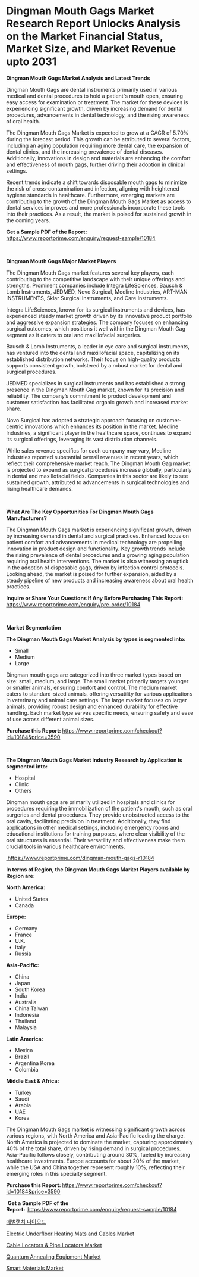 <p><h1>Dingman Mouth Gags Market Research Report Unlocks Analysis on the Market Financial Status, Market Size, and Market Revenue upto 2031</h1></p><p><strong>Dingman Mouth Gags Market Analysis and Latest Trends</strong></p>
<p><p>Dingman Mouth Gags are dental instruments primarily used in various medical and dental procedures to hold a patient's mouth open, ensuring easy access for examination or treatment. The market for these devices is experiencing significant growth, driven by increasing demand for dental procedures, advancements in dental technology, and the rising awareness of oral health.</p><p>The Dingman Mouth Gags Market is expected to grow at a CAGR of 5.70% during the forecast period. This growth can be attributed to several factors, including an aging population requiring more dental care, the expansion of dental clinics, and the increasing prevalence of dental diseases. Additionally, innovations in design and materials are enhancing the comfort and effectiveness of mouth gags, further driving their adoption in clinical settings.</p><p>Recent trends indicate a shift towards disposable mouth gags to minimize the risk of cross-contamination and infection, aligning with heightened hygiene standards in healthcare. Furthermore, emerging markets are contributing to the growth of the Dingman Mouth Gags Market as access to dental services improves and more professionals incorporate these tools into their practices. As a result, the market is poised for sustained growth in the coming years.</p></p>
<p><strong>Get a Sample PDF of the Report:&nbsp;</strong> <a href="https://www.reportprime.com/enquiry/request-sample/10184">https://www.reportprime.com/enquiry/request-sample/10184</a></p>
<p>&nbsp;</p>
<p><strong>Dingman Mouth Gags Major Market Players</strong></p>
<p><p>The Dingman Mouth Gags market features several key players, each contributing to the competitive landscape with their unique offerings and strengths. Prominent companies include Integra LifeSciences, Bausch & Lomb Instruments, JEDMED, Novo Surgical, Medline Industries, ART-MAN INSTRUMENTS, Sklar Surgical Instruments, and Care Instruments.</p><p>Integra LifeSciences, known for its surgical instruments and devices, has experienced steady market growth driven by its innovative product portfolio and aggressive expansion strategies. The company focuses on enhancing surgical outcomes, which positions it well within the Dingman Mouth Gag segment as it caters to oral and maxillofacial surgeries.</p><p>Bausch & Lomb Instruments, a leader in eye care and surgical instruments, has ventured into the dental and maxillofacial space, capitalizing on its established distribution networks. Their focus on high-quality products supports consistent growth, bolstered by a robust market for dental and surgical procedures.</p><p>JEDMED specializes in surgical instruments and has established a strong presence in the Dingman Mouth Gag market, known for its precision and reliability. The company’s commitment to product development and customer satisfaction has facilitated organic growth and increased market share.</p><p>Novo Surgical has adopted a strategic approach focusing on customer-centric innovations which enhances its position in the market. Medline Industries, a significant player in the healthcare space, continues to expand its surgical offerings, leveraging its vast distribution channels.</p><p>While sales revenue specifics for each company may vary, Medline Industries reported substantial overall revenues in recent years, which reflect their comprehensive market reach. The Dingman Mouth Gag market is projected to expand as surgical procedures increase globally, particularly in dental and maxillofacial fields. Companies in this sector are likely to see sustained growth, attributed to advancements in surgical technologies and rising healthcare demands.</p></p>
<p>&nbsp;</p>
<p><strong>What Are The Key Opportunities For Dingman Mouth Gags Manufacturers?</strong></p>
<p><p>The Dingman Mouth Gags market is experiencing significant growth, driven by increasing demand in dental and surgical practices. Enhanced focus on patient comfort and advancements in medical technology are propelling innovation in product design and functionality. Key growth trends include the rising prevalence of dental procedures and a growing aging population requiring oral health interventions. The market is also witnessing an uptick in the adoption of disposable gags, driven by infection control protocols. Looking ahead, the market is poised for further expansion, aided by a steady pipeline of new products and increasing awareness about oral health practices.</p></p>
<p><strong>Inquire or Share Your Questions If Any Before Purchasing This Report:</strong> <a href="https://www.reportprime.com/enquiry/pre-order/10184">https://www.reportprime.com/enquiry/pre-order/10184</a></p>
<p>&nbsp;</p>
<p><strong>Market Segmentation</strong></p>
<p><strong>The Dingman Mouth Gags Market Analysis by types is segmented into:</strong></p>
<p><ul><li>Small</li><li>Medium</li><li>Large</li></ul></p>
<p><p>Dingman mouth gags are categorized into three market types based on size: small, medium, and large. The small market primarily targets younger or smaller animals, ensuring comfort and control. The medium market caters to standard-sized animals, offering versatility for various applications in veterinary and animal care settings. The large market focuses on larger animals, providing robust design and enhanced durability for effective handling. Each market type serves specific needs, ensuring safety and ease of use across different animal sizes.</p></p>
<p><strong>Purchase this Report:&nbsp;</strong><a href="https://www.reportprime.com/checkout?id=10184&price=3590">https://www.reportprime.com/checkout?id=10184&price=3590</a></p>
<p>&nbsp;</p>
<p><strong>The Dingman Mouth Gags Market Industry Research by Application is segmented into:</strong></p>
<p><ul><li>Hospital</li><li>Clinic</li><li>Others</li></ul></p>
<p><p>Dingman mouth gags are primarily utilized in hospitals and clinics for procedures requiring the immobilization of the patient's mouth, such as oral surgeries and dental procedures. They provide unobstructed access to the oral cavity, facilitating precision in treatment. Additionally, they find applications in other medical settings, including emergency rooms and educational institutions for training purposes, where clear visibility of the oral structures is essential. Their versatility and effectiveness make them crucial tools in various healthcare environments.</p></p>
<p><a href="https://www.reportprime.com/dingman-mouth-gags-r10184">&nbsp;https://www.reportprime.com/dingman-mouth-gags-r10184</a></p>
<p><strong>In terms of Region, the Dingman Mouth Gags Market Players available by Region are:</strong></p>
<p>
    <p> <strong> North America: </strong>
        <ul>
            <li>United States</li>
            <li>Canada</li>
        </ul>
        </p> 
    <p> <strong> Europe: </strong>
        <ul>
            <li>Germany</li>
            <li>France</li>
            <li>U.K.</li>
            <li>Italy</li>
            <li>Russia</li>
        </ul>
        </p> 
    <p> <strong> Asia-Pacific: </strong>
        <ul>
            <li>China</li>
            <li>Japan</li>
            <li>South Korea</li>
            <li>India</li>
            <li>Australia</li>
            <li>China Taiwan</li>
            <li>Indonesia</li>
            <li>Thailand</li>
            <li>Malaysia</li>
        </ul>
        </p> 
    <p> <strong> Latin America: </strong>
        <ul>
            <li>Mexico</li>
            <li>Brazil</li>
            <li>Argentina Korea</li>
            <li>Colombia</li>
        </ul>
        </p> 
    <p> <strong> Middle East & Africa: </strong>
        <ul>
            <li>Turkey</li>
            <li>Saudi</li>
            <li>Arabia</li>
            <li>UAE</li>
            <li>Korea</li>
        </ul>
    </p>
    </p>
<p><p>The Dingman Mouth Gags market is witnessing significant growth across various regions, with North America and Asia-Pacific leading the charge. North America is projected to dominate the market, capturing approximately 40% of the total share, driven by rising demand in surgical procedures. Asia-Pacific follows closely, contributing around 30%, fueled by increasing healthcare investments. Europe accounts for about 20% of the market, while the USA and China together represent roughly 10%, reflecting their emerging roles in this specialty segment.</p></p>
<p><strong>Purchase this Report: </strong><a href="https://www.reportprime.com/checkout?id=10184&price=3590">https://www.reportprime.com/checkout?id=10184&price=3590</a></p>
<p>&nbsp;<strong>Get a Sample PDF of the Report:&nbsp;&nbsp;</strong><a href="https://www.reportprime.com/enquiry/request-sample/10184">https://www.reportprime.com/enquiry/request-sample/10184</a></p>
<p><strong></strong></p>
<p><p><a href="https://github.com/sougarounis/Market-Research-Report-List-6/blob/main/29410716347.md">애벌랜치 다이오드</a></p><p><a href="https://medium.com/@ransomohns/this-report-on-electric-underfloor-heating-mats-and-cables-market-is-a-comprehensive-analysis-of-d1ea0f80c2cd">Electric Underfloor Heating Mats and Cables Market</a></p><p><a href="https://medium.com/@ransomohns/the-global-market-overview-of-the-cable-locators-pipe-locators-market-provides-a-unique-9fac022aa2ba">Cable Locators & Pipe Locators Market</a></p><p><a href="https://issuu.com/reportprime-2/docs/quantum-annealing-equipment-market-_ba1da3635cb18d">Quantum Annealing Equipment Market</a></p><p><a href="https://www.linkedin.com/pulse/smart-materials-market-overview-regional-outlook-competitive-4bd3f?trackingId=JTiOw9RuT4q98Jr3hZfmYA%3D%3D">Smart Materials Market</a></p></p>
